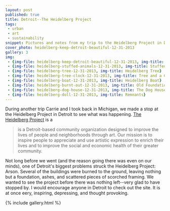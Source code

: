 ```yaml
---
layout: post
published: true
title: Detroit--The Heidelberg Project
tags:
 - urban
 - art
 - sustainability
snippet: Pictures and notes from my trip to the Heidelberg Project in Detroit, Michigan.
cover_photo: heidelberg-keep-detroit-beautiful-12-31-2013
gallery: 3 
img:
 - {img-file: heidelberg-keep-detroit-beautiful-12-31-2013, img-title: Keep Detroit Beautiful}
 - {img-file: heidelberg-stuffed-animals-12-31-2013, img-title: Stuffed Animals}
 - {img-file: heidelberg-tree-12-31-2013, img-title: Heidelberg Tree}
 - {img-file: heidelberg-tree-clock-12-31-2013, img-title: Tree and a Clock}
 - {img-file: heidelberg-boat-12-31-2013, img-title: Heidelberg Boat}
 - {img-file: heidelberg-burnt-out-12-31-2013, img-title: Old Foundations}
 - {img-file: heidelberg-dog-house-12-31-2013, img-title: The Dog House}
 - {img-file: heidelberg-doll-12-31-2013, img-title: Remnants}
---
```

During another trip Carrie and I took back in Michigan, we made a stop at the Heidelberg Project in Detroit to see what was happening. [The Heidelberg Project](http://www.heidelberg.org/) is a

>is a Detroit-based community organization designed to improve the lives of people and neighborhoods through art. Our mission is to inspire people to appreciate and use artistic expression to enrich their lives and to improve the social and economic health of their greater community.

Not long before we went (and the reason going there was even on our minds), one of Detroit's biggest problems struck the Heidelberg Project: Arson. Several of the buildings were burned to the ground, leaving nothing but a foundation, ashes, and scattered pieces of scorched framing. We wanted to see the project before there was nothing left--very glad to have stopped by. I would encourage anyone in Detroit to check out the site. It is at once eery, inspiring, depressing, and thought provoking.

{% include gallery.html %}